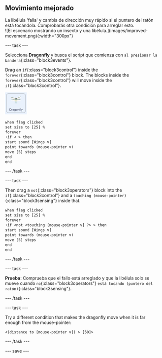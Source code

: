 ## Movimiento mejorado

<div style="display: flex; flex-wrap: wrap">
<div style="flex-basis: 200px; flex-grow: 1; margin-right: 15px;">
La libélula 'falla' y cambia de dirección muy rápido si el puntero del ratón está tocándola. Comprobarás otra condición para arreglar esto.
</div>
<div>
![El escenario mostrando un insecto y una libélula.](images/improved-movement.png){:width="300px"}
</div>
</div>

--- task ---

Selecciona **Dragonfly** y busca el script que comienza con `al presionar la bandera`{:class="block3events"}.

Drag an `if`{:class="block3control"} inside the `forever`{:class="block3control"} block. The blocks inside the `forever`{:class="block3control"} will move inside the `if`{:class="block3control"}.

![](images/dragonfly-icon.png)

```blocks3
when flag clicked
set size to [25] %
forever
+if < > then
start sound [Wings v]
point towards (mouse-pointer v)
move [5] steps
end
end
```
--- /task ---

--- task ---

Then drag a `not`{:class="block3operators"} block into the `if`{:class="block3control"} and a `touching (mouse-pointer)`{:class="block3sensing"} inside that.

```blocks3
when flag clicked
set size to [25] %
forever
+if <not <touching [mouse-pointer v] ?> > then
start sound [Wings v]
point towards (mouse-pointer v)
move [5] steps
end
end
```

--- /task ---

--- task ---

**Prueba:** Comprueba que el fallo está arreglado y que la libélula solo se mueve cuando `no`{:class="block3operators"} `está tocando (puntero del ratón)`{:class="block3sensing"}.

--- /task ---

--- task ---

Try a different condition that makes the dragonfly move when it is far enough from the mouse-pointer:

```blocks3
<(distance to [mouse-pointer v]) > [50]>
```

--- /task ---

--- save ---
